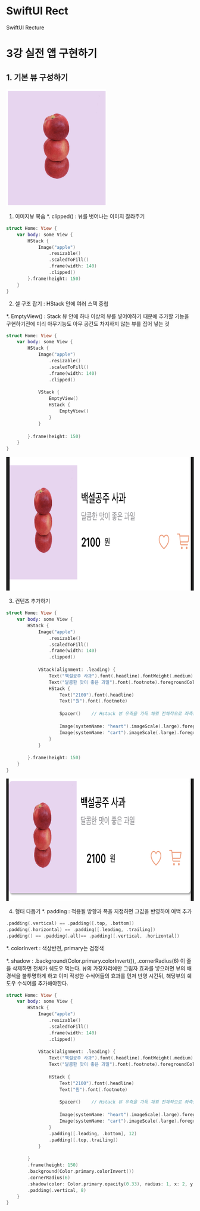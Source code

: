 # SwiftUI Rect
SwiftUI Recture

3강 실전 앱 구현하기
===========
## 1. 기본 뷰 구성하기

<img src = "https://github.com/HwangWoonChun/SWIFTUIRecture/blob/master/03Rect_01.png" width = 268 height = 314>

1. 이미지뷰 복습
*. clipped() : 뷰를 벗어나는 이미지 잘라주기 
``` swift
struct Home: View {
    var body: some View {
        HStack {
            Image("apple")
                .resizable()
                .scaledToFill()
                .frame(width: 140)
                .clipped()
        }.frame(height: 150)
    }
}
```

2. 셀 구조 잡기 : HStack 안에 여러 스택 중첩

*. EmptyView() : Stack 뷰 안에 하나 이상의 뷰를 넣어야하기 때문에 추가할 기능을 구현하기전에 미리 아무기능도 아무 공간도 차지하지 않는 뷰를 집어 넣는 것
``` swift
struct Home: View {
    var body: some View {
        HStack {
            Image("apple")
                .resizable()
                .scaledToFill()
                .frame(width: 140)
                .clipped()
            
            VStack {
                EmptyView()
                HStack {
                    EmptyView()
                }
            }
            
        }.frame(height: 150)
    }
}
```


<img src = "https://github.com/HwangWoonChun/SWIFTUIRecture/blob/master/03Rect_02.png" width = 776 height = 358>

3. 컨텐츠 추가하기

``` swift
struct Home: View {
    var body: some View {
        HStack {
            Image("apple")
                .resizable()
                .scaledToFill()
                .frame(width: 140)
                .clipped()
            
            VStack(alignment: .leading) {
                Text("백설공주 사과").font(.headline).fontWeight(.medium).padding(.bottom, 6)
                Text("달콤한 맛이 좋은 과일").font(.footnote).foregroundColor(.secondary)
                HStack {
                    Text("2100").font(.headline)
                    Text("원").font(.footnote)
                    
                    Spacer()    // Hstack 뷰 우측을 가득 채워 전체적으로 좌측으로 이동
                    
                    Image(systemName: "heart").imageScale(.large).foregroundColor(Color("peach")).frame(width: 32, height: 32)
                    Image(systemName: "cart").imageScale(.large).foregroundColor(Color("peach")).frame(width: 32, height: 32)
                }
            }
            
        }.frame(height: 150)
    }
}
```

<img src = "https://github.com/HwangWoonChun/SWIFTUIRecture/blob/master/03Rect_03.png" width = 772 height = 328>

4. 형태 다듬기
*. padding : 적용될 방향과 폭을 지정하면 그값을 반영하여 여백 추가
``` swift
.padding(.vertical) == .padding([.top, .bottom])
.padding(.horizontal) == .padding([.leading, .trailing])
.padding() == .padding(.all)== .padding([.vertical, .horizontal])
```
*. colorInvert : 색상반전, primary는 검정색

*. shadow : .background(Color.primary.colorInvert()), .cornerRadius(6) 이 줄을 삭제하면 전체가 쉐도우 먹는다. 뷰의 가장자리에만 그림자 효과를 넣으려면 뷰의 배경색을 불투명하게 하고 이미 작성한 수식어들의 효과를 먼저 반영 시킨뒤, 해당뷰의 쉐도우 수식어를 추가해야한다.

``` swift
struct Home: View {
    var body: some View {
        HStack {
            Image("apple")
                .resizable()
                .scaledToFill()
                .frame(width: 140)
                .clipped()
            
            VStack(alignment: .leading) {
                Text("백설공주 사과").font(.headline).fontWeight(.medium).padding(.bottom, 6)
                Text("달콤한 맛이 좋은 과일").font(.footnote).foregroundColor(.secondary)

                HStack {
                    Text("2100").font(.headline)
                    Text("원").font(.footnote)
                    
                    Spacer()    // Hstack 뷰 우측을 가득 채워 전체적으로 좌측으로 이동
                    
                    Image(systemName: "heart").imageScale(.large).foregroundColor(Color("peach")).frame(width: 32, height: 32)
                    Image(systemName: "cart").imageScale(.large).foregroundColor(Color("peach")).frame(width: 32, height: 32)
                }
                .padding([.leading, .bottom], 12)
                .padding([.top,.trailing])
            }
            
        }
        .frame(height: 150)
        .background(Color.primary.colorInvert())
        .cornerRadius(6)
        .shadow(color: Color.primary.opacity(0.33), radius: 1, x: 2, y: 2)
        .padding(.vertical, 8)
    }
}
```

